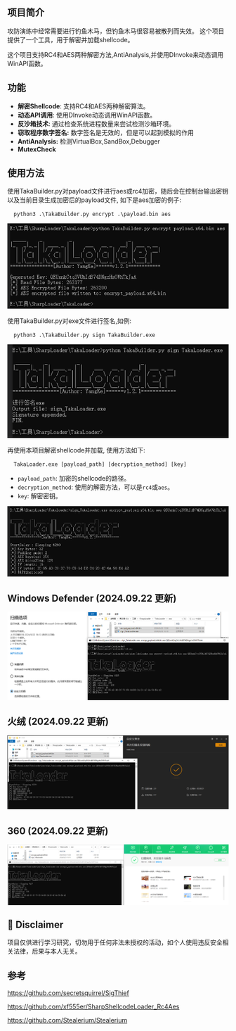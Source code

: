 ## 项目简介

攻防演练中经常需要进行钓鱼木马，但钓鱼木马很容易被散列而失效。 这个项目提供了一个工具，用于解密并加载shellcode。

这个项目支持RC4和AES两种解密方法,AntiAnalysis,并使用DInvoke来动态调用WinAPI函数。

## 功能

- **解密Shellcode**: 支持RC4和AES两种解密算法。
- **动态API调用**: 使用DInvoke动态调用WinAPI函数。
- **反沙箱技术**: 通过检查系统进程数量来尝试检测沙箱环境。
- **窃取程序数字签名:** 数字签名是无效的，但是可以起到模拟的作用
- **AntiAnalysis:** 检测VirtualBox,SandBox,Debugger
- **MutexCheck**

## 使用方法
使用TakaBuilder.py对payload文件进行aes或rc4加密，随后会在控制台输出密钥以及当前目录生成加密后的payload文件, 如下是aes加密的例子:
```
  python3 .\TakaBuilder.py encrypt .\payload.bin aes
```
![encrypt](images/encrypt.png)

使用TakaBuilder.py对exe文件进行签名,如例:
```
  python3 .\TakaBuilder.py sign TakaBuilder.exe
```
![sign](images/sign.png)

再使用本项目解密shellcode并加载, 使用方法如下:
```
  TakaLoader.exe [payload_path] [decryption_method] [key]
```

- `payload_path`: 加密的shellcode的路径。
- `decryption_method`: 使用的解密方法，可以是`rc4`或`aes`。
- `key`: 解密密钥。

![execute](images/execute.png)

## Windows Defender (2024.09.22 更新)

![windef](images/windef.png)

## 火绒 (2024.09.22 更新)

![hr](images/hr.png)

## 360 (2024.09.22 更新)

![360](images/360.png)

## 🚧 Disclaimer
项目仅供进行学习研究，切勿用于任何非法未授权的活动，如个人使用违反安全相关法律，后果与本人无关。

## 参考
https://github.com/secretsquirrel/SigThief

https://github.com/xf555er/SharpShellcodeLoader_Rc4Aes

https://github.com/Stealerium/Stealerium